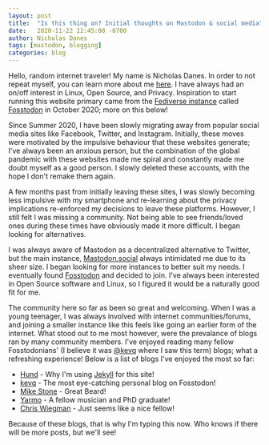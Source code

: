 ```yaml
---
layout: post
title:  "Is this thing on? Initial thoughts on Mastodon & social media"
date:   2020-11-22 12:45:00 -0700
author: Nicholas Danes
tags: [mastodon, blogging]
categories: blog
---
```

Hello, random internet traveler! My name is Nicholas Danes. In order to not repeat myself, you can learn more about me [here](/about). I have always had an on/off interest in Linux, Open Source, and Privacy. Inspiration to start running this website primary came from the [Fediverse instance](https://en.wikipedia.org/wiki/Fediverse) called [Fosstodon][fosstodon-www] in October 2020; more on this below!

Since Summer 2020, I have been slowly migrating away from popular social media sites like Facebook, Twitter, and Instagram. Initially, these moves were motivated by the impulsive behaviour that these websites generate; I've always been an anxious person, but the combination of the global pandemic with these websites made me spiral and constantly made me doubt myself as a good person. I slowly deleted these accounts, with the hope I don't remake them again.

A few months past from initially leaving these sites, I was slowly becoming less impulsive with my smartphone and re-learning about the privacy implications re-enforced my decisions to leave these platforms. However, I still felt I was missing a community. Not being able to see friends/loved ones during these times have obviously made it more difficult. I began looking for alternatives.

I was always aware of Mastodon as a decentralized alternative to Twitter, but the main instance, [Mastodon.social](https://mastodon.social) always intimidated me due to its sheer size. I began looking for more instances to better suit my needs. I eventually found [Fosstodon][fosstodon-www] and decided to join. I've always been interested in Open Source software and Linux, so I figured it would be a naturally good fit for me.

The community here so far as been so great and welcoming. When I was a young teenager, I was always involved with internet communities/forums, and joining a smaller instance like this feels like going an earlier form of the internet. What stood out to me most however, were the prevalance of blogs ran by many community members. I've enjoyed reading many fellow Fosstodonians' (I believe it was [@kevq](https://fosstodon.org/@kev) where I saw this term) blogs; what a refreshing experience! Below is a list of blogs I've enjoyed the most so far:

* [Hund](https://hunden.linuxkompis.se/) - Why I'm using [Jekyll](https://jekyllrb.com/) for this site!
* [kevq](https://kevq.uk/) - The most eye-catching personal blog on Fosstodon!
* [Mike Stone](https://mikestone.me/)  - Great Beard!
* [Yarmo](https://yarmo.eu/) - A fellow musician and PhD graduate!
* [Chris Wiegman](https://chriswiegman.com) - Just seems like a nice fellow!

Because of these blogs, that is why I'm typing this now. Who knows if there will be more posts, but we'll see!   

[fosstodon-www]: https://fosstodon.org
